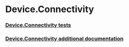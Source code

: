 # Device.Connectivity
### [Device.Connectivity tests](device_connectivity_tests.md)
### [Device.Connectivity additional documentation](device_connectivity_additional_documentation.md)
